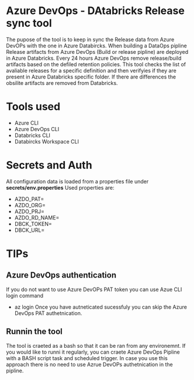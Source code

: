 # Azure DevOps - DAtabricks Release sync tool

The pupose of the tool is to keep in sync the Release data from Azure DevOPs with the one in Azure Databircks.
When building a DataOps pipline Release artifacts from Azure DevOps (Build or release pipline) are deployed in Azure Databricks. 
Every 24 hours Azure DevOps remove release/build artifacts based on the defiled retention policies.
This tool checks the list of avaliable releases for a specific definition and then verifyies if they are present in Azure Databricks specific folder. If there are differences the obsilite artifacts are removed from Databricks. 

# Tools used
- Azure CLI
- Azure DevOps CLI
- Databricks CLI
- Databircks Workspace CLI

# Secrets and Auth
All configuration data is loaded from a properties file under __secrets/env.properties__
Used properties are:
- AZDO_PAT=<Azure DevOps PAT token>
- AZDO_ORG=<Azure DevOps Organization URL>
- AZDO_PRJ=<Azure DevOps project name>
- AZDO_RD_NAME=<Azure DevOps Release definition name>
- DBCK_TOKEN=<Databricks Auth token>
- DBCK_URL=<Azure DAtabricks URL>

# TIPs

## Azure DevOps authentication
If you do not want to use Azure DevOPs PAT token you can use Azue CLI login command
- az login
Once you have autneticated sucessfuly you can skip the Azure DevOps PAT authetnication.

## Runnin the tool
The tool is craeted as a bash so that it can be ran from any environemnt.
If you would like to runni it regularly, you can craete Azure DevOps Pipline with a BASH script task and scheduled trigger. In case you use this approach there is no need to use Azrue DevOPs authetnication in the pipline. 